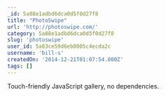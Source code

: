 ```yaml
---
_id: 5a88e1adbd6dca0d5f0d27f8
title: "PhotoSwipe"
url: 'http://photoswipe.com/'
category: 5a88e1adbd6dca0d5f0d27f8
slug: 'photoswipe'
user_id: 5a83ce59d6eb0005c4ecda2c
username: 'bill-s'
createdOn: '2014-12-21T01:07:54.000Z'
tags: []
---
```


Touch-friendly JavaScript gallery, no dependencies.
